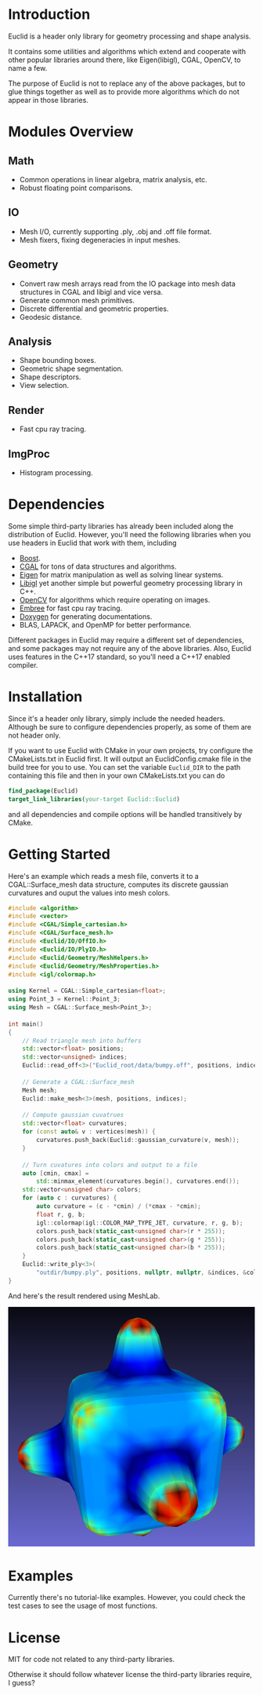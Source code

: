 # Introduction

Euclid is a header only library for geometry processing and shape analysis.

It contains some utilities and algorithms which extend and cooperate with other popular libraries around there, like Eigen(libigl), CGAL, OpenCV, to name a few.

The purpose of Euclid is not to replace any of the above packages, but to glue things together as well as to provide more algorithms which do not appear in those libraries.

# Modules Overview

## Math

- Common operations in linear algebra, matrix analysis, etc.
- Robust floating point comparisons.

## IO

- Mesh I/O, currently supporting .ply, .obj and .off file format.
- Mesh fixers, fixing degeneracies in input meshes.

## Geometry

- Convert raw mesh arrays read from the IO package into mesh data structures in CGAL and libigl and vice versa.
- Generate common mesh primitives.
- Discrete differential and geometric properties.
- Geodesic distance.

## Analysis

- Shape bounding boxes.
- Geometric shape segmentation.
- Shape descriptors.
- View selection.

## Render

- Fast cpu ray tracing.

## ImgProc

- Histogram processing.

# Dependencies

Some simple third-party libraries has already been included along the distribution of Euclid.
However, you'll need the following libraries when you use headers in Euclid that work with them, including

- [Boost](https://www.boost.org/).
- [CGAL](https://www.cgal.org/index.html) for tons of data structures and algorithms.
- [Eigen](http://eigen.tuxfamily.org/index.php?title=Main_Page) for matrix manipulation as well as solving linear systems.
- [Libigl](http://libigl.github.io/libigl/) yet another simple but powerful geometry processing library in C++.
- [OpenCV](http://opencv.org) for algorithms which require operating on images.
- [Embree](http://embree.github.io) for fast cpu ray tracing.
- [Doxygen](http://www.stack.nl/~dimitri/doxygen/) for generating documentations.
- BLAS, LAPACK, and OpenMP for better performance.

Different packages in Euclid may require a different set of dependencies, and some packages may not require any of the above libraries. Also, Euclid uses features in the C++17 standard, so you'll need a C++17 enabled compiler.

# Installation

Since it's a header only library, simply include the needed headers. Although be sure to configure dependencies properly, as some of them are not header only.

If you want to use Euclid with CMake in your own projects, try configure the CMakeLists.txt in Euclid first. It will output an EuclidConfig.cmake file in the build tree for you to use. You can set the variable `Euclid_DIR` to the path containing this file and then in your own CMakeLists.txt you can do

```cmake
find_package(Euclid)
target_link_libraries(your-target Euclid::Euclid)
```

and all dependencies and compile options will be handled transitively by CMake.

# Getting Started

Here's an example which reads a mesh file, converts it to a CGAL::Surface_mesh data structure, computes its discrete gaussian curvatures and ouput the values into mesh colors.

```cpp
#include <algorithm>
#include <vector>
#include <CGAL/Simple_cartesian.h>
#include <CGAL/Surface_mesh.h>
#include <Euclid/IO/OffIO.h>
#include <Euclid/IO/PlyIO.h>
#include <Euclid/Geometry/MeshHelpers.h>
#include <Euclid/Geometry/MeshProperties.h>
#include <igl/colormap.h>

using Kernel = CGAL::Simple_cartesian<float>;
using Point_3 = Kernel::Point_3;
using Mesh = CGAL::Surface_mesh<Point_3>;

int main()
{
    // Read triangle mesh into buffers
    std::vector<float> positions;
    std::vector<unsigned> indices;
    Euclid::read_off<3>("Euclid_root/data/bumpy.off", positions, indices);

    // Generate a CGAL::Surface_mesh
    Mesh mesh;
    Euclid::make_mesh<3>(mesh, positions, indices);

    // Compute gaussian cuvatrues
    std::vector<float> curvatures;
    for (const auto& v : vertices(mesh)) {
        curvatures.push_back(Euclid::gaussian_curvature(v, mesh));
    }

    // Turn cuvatures into colors and output to a file
    auto [cmin, cmax] =
        std::minmax_element(curvatures.begin(), curvatures.end());
    std::vector<unsigned char> colors;
    for (auto c : curvatures) {
        auto curvature = (c - *cmin) / (*cmax - *cmin);
        float r, g, b;
        igl::colormap(igl::COLOR_MAP_TYPE_JET, curvature, r, g, b);
        colors.push_back(static_cast<unsigned char>(r * 255));
        colors.push_back(static_cast<unsigned char>(g * 255));
        colors.push_back(static_cast<unsigned char>(b * 255));
    }
    Euclid::write_ply<3>(
        "outdir/bumpy.ply", positions, nullptr, nullptr, &indices, &colors);
}
```

And here's the result rendered using MeshLab.

![](./resource/bumpy_gaussian.png)

# Examples

Currently there's no tutorial-like examples. However, you could check the test cases to see the usage of most functions.

# License

MIT for code not related to any third-party libraries.

Otherwise it should follow whatever license the third-party libraries require, I guess?
